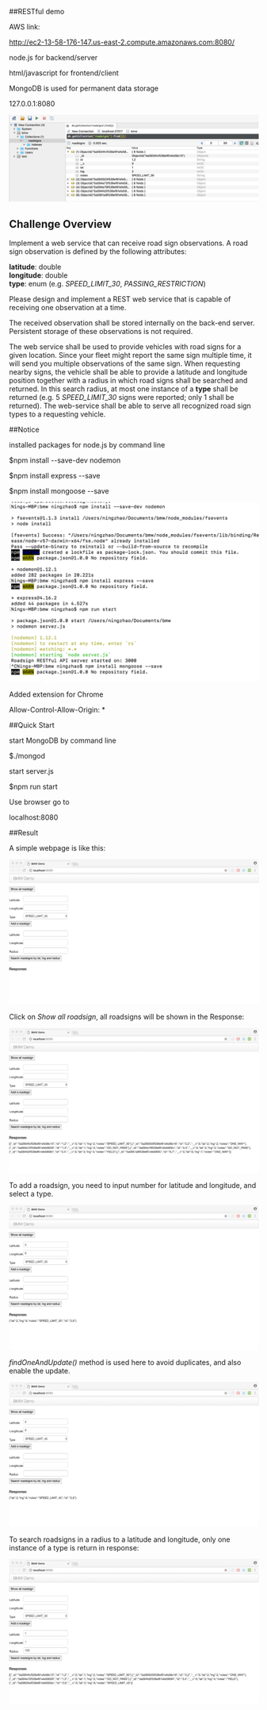 ##RESTful demo

AWS link:

http://ec2-13-58-176-147.us-east-2.compute.amazonaws.com:8080/

node.js for backend/server

html/javascript for frontend/client

MongoDB is used for permanent data storage

127.0.0.1:8080

![image](https://github.com/ningzhao/githubImage/blob/master/RESTful/mongo_roadsign_1.png)

## Challenge Overview

 Implement a web service that can receive road sign observations. A road sign observation is defined by the following attributes:

  **latitude**: double  
  **longitude**: double  
  **type**: enum (e.g. *SPEED_LIMIT_30*, *PASSING_RESTRICTION*)

 Please design and implement a REST web service that is capable of receiving one observation at a time.

 The received observation shall be stored internally on the back-end server. Persistent storage of these observations is not required.

 The web service shall be used to provide vehicles with road signs for a given location. Since your fleet might report the same sign multiple time, it will send you multiple observations of the same sign. When requesting nearby signs, the vehicle shall be able to provide a latitude and longitude position together with a radius in which road signs shall be searched and returned. In this search radius, at most one instance of a **type** shall be returned (e.g. 5 *SPEED_LIMIT_30* signs were reported; only 1 shall be returned). The web-service shall be able to serve all recognized road sign types to a requesting vehicle.

##Notice

installed packages for node.js by command line

$npm install --save-dev nodemon

$npm install express --save

$npm install mongoose --save

![image](https://github.com/ningzhao/githubImage/blob/master/RESTful/server_preinstall_1.png)


Added extension for Chrome

Allow-Control-Allow-Origin: *


##Quick Start

start MongoDB by command line

$./mongod

start server.js

$npm run start

Use browser go to

localhost:8080

##Result

A simple webpage is like this:

![image](https://github.com/ningzhao/githubImage/blob/master/RESTful/webpage_1.png)

Click on *Show all roadsign*, all roadsigns will be shown in the Response:

![image](https://github.com/ningzhao/githubImage/blob/master/RESTful/webpage_2.png)

To add a roadsign, you need to input number for latitude and longitude, and select a type.

![image](https://github.com/ningzhao/githubImage/blob/master/RESTful/webpage_3.png)

*findOneAndUpdate()* method is used here to avoid duplicates, and also enable the update.

![image](https://github.com/ningzhao/githubImage/blob/master/RESTful/webpage_4.png)

To search roadsigns in a radius to a latitude and longitude, only one instance of a type is return in response:

![image](https://github.com/ningzhao/githubImage/blob/master/RESTful/webpage_5.png)

